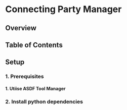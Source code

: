 # Connecting Party Manager

## Overview

## Table of Contents

## Setup

### 1. Prerequisites

#### 1. Utiise ASDF Tool Manager

### 2. Install python dependencies
